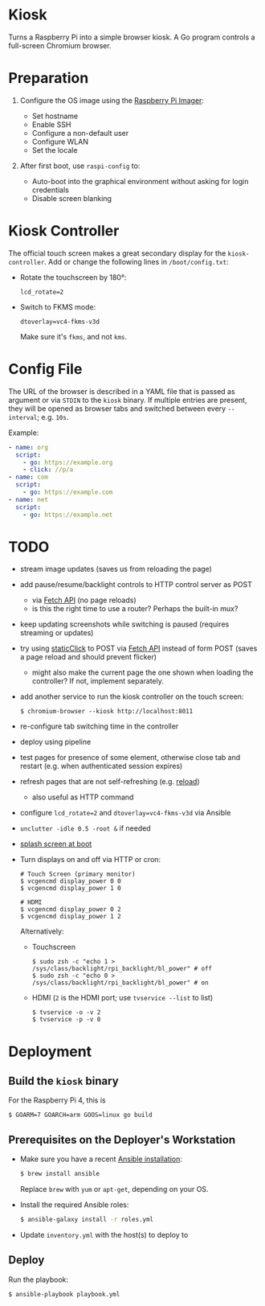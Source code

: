 # Kiosk

Turns a Raspberry Pi into a simple browser kiosk. A Go program controls a full-screen Chromium browser.

# Preparation

1. Configure the OS image using the [Raspberry Pi Imager](https://www.raspberrypi.com/software/):

   - Set hostname
   - Enable SSH
   - Configure a non-default user
   - Configure WLAN
   - Set the locale

1. After first boot, use `raspi-config` to:

   - Auto-boot into the graphical environment without asking for login credentials
   - Disable screen blanking

# Kiosk Controller

The official touch screen makes a great secondary display for the `kiosk-controller`. Add or change the following lines in `/boot/config.txt`:

* Rotate the touchscreen by 180°:

  ```
  lcd_rotate=2
  ```

* Switch to FKMS mode:

  ```
  dtoverlay=vc4-fkms-v3d
  ```

  Make sure it's `fkms`, and not `kms`.

# Config File

The URL of the browser is described in a YAML file that is passed as argument or via `STDIN` to the `kiosk` binary. If multiple entries are present, they will be opened as browser tabs and switched between every `--interval`; e.g. `10s`.

Example:

```yaml
- name: org
  script:
    - go: https://example.org
    - click: //p/a
- name: com
  script:
    - go: https://example.com
- name: net
  script:
    - go: https://example.net
```

# TODO

- stream image updates (saves us from reloading the page)
- add pause/resume/backlight controls to HTTP control server as POST
  - via [Fetch API](https://attacomsian.com/blog/xhr-post-request) (no page reloads)
  - is this the right time to use a router? Perhaps the built-in mux?
- keep updating screenshots while switching is paused (requires streaming or updates)
- try using [staticClick](https://flickity.metafizzy.co/events.html#staticclick) to POST via [Fetch API](https://attacomsian.com/blog/xhr-post-request) instead of form POST (saves a page reload and should prevent flicker)
  - might also make the current page the one shown when loading the controller? If not, implement separately.
- add another service to run the kiosk controller on the touch screen:

  ```command
  $ chromium-browser --kiosk http://localhost:8011
  ```
- re-configure tab switching time in the controller
- deploy using pipeline
- test pages for presence of some element, otherwise close tab and restart (e.g. when authenticated session expires)
- refresh pages that are not self-refreshing (e.g. [reload](https://github.com/chromedp/chromedp/blob/a3b306adf4a8348197a7927cacf3e77077121dd5/nav.go#L89))
  - also useful as HTTP command
- configure `lcd_rotate=2` and `dtoverlay=vc4-fkms-v3d` via Ansible
- `unclutter -idle 0.5 -root &` if needed
- [splash screen at boot](https://github.com/guysoft/FullPageOS/blob/master/src/modules/fullpageos/filesystem/root_init/etc/systemd/system/splashscreen.service)
- Turn displays on and off via HTTP or cron:

  ```command
  # Touch Screen (primary monitor)
  $ vcgencmd display_power 0 0
  $ vcgencmd display_power 1 0

  # HDMI
  $ vcgencmd display_power 0 2
  $ vcgencmd display_power 1 2
  ```

  Alternatively:

  * Touchscreen

    ```command
    $ sudo zsh -c "echo 1 > /sys/class/backlight/rpi_backlight/bl_power" # off
    $ sudo zsh -c "echo 0 > /sys/class/backlight/rpi_backlight/bl_power" # on
    ```


  * HDMI (`2` is the HDMI port; use `tvservice --list` to list)

    ```command
    $ tvservice -o -v 2
    $ tvservice -p -v 0
    ```

# Deployment

## Build the `kiosk` binary

For the Raspberry Pi 4, this is

```command
$ GOARM=7 GOARCH=arm GOOS=linux go build
```

## Prerequisites on the Deployer's Workstation

* Make sure you have a recent [Ansible installation](http://docs.ansible.com/ansible/intro_installation.html):

  ```bash
  $ brew install ansible
  ```

  Replace `brew` with `yum` or `apt-get`, depending on your OS.

* Install the required Ansible roles:

  ```bash
  $ ansible-galaxy install -r roles.yml
  ```

* Update `inventory.yml` with the host(s) to deploy to

## Deploy

Run the playbook:

```bash
$ ansible-playbook playbook.yml
```
